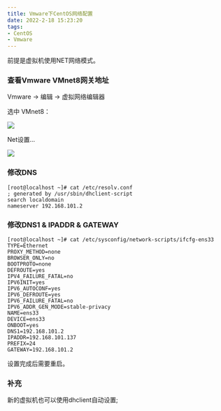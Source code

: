 ```yaml
---
title: Vmware下CentOS网络配置
date: 2022-2-18 15:23:20
tags:
- CentOS
- Vmware
---
```


前提是虚拟机使用NET网络模式。

### 查看Vmware VMnet8网关地址

Vmware -> 编辑 -> 虚拟网络编辑器

选中 VMnet8：

![](https://objects.yongtao.wang/images/20220217/20220218152047.png)

<!--more-->

Net设置...

![](https://objects.yongtao.wang/images/20220217/20220218152118.png)

### 修改DNS
```shell script
[root@localhost ~]# cat /etc/resolv.conf
; generated by /usr/sbin/dhclient-script
search localdomain
nameserver 192.168.101.2
```

### 修改DNS1 & IPADDR & GATEWAY
```shell script
[root@localhost ~]# cat /etc/sysconfig/network-scripts/ifcfg-ens33 
TYPE=Ethernet
PROXY_METHOD=none
BROWSER_ONLY=no
BOOTPROTO=none
DEFROUTE=yes
IPV4_FAILURE_FATAL=no
IPV6INIT=yes
IPV6_AUTOCONF=yes
IPV6_DEFROUTE=yes
IPV6_FAILURE_FATAL=no
IPV6_ADDR_GEN_MODE=stable-privacy
NAME=ens33
DEVICE=ens33
ONBOOT=yes
DNS1=192.168.101.2
IPADDR=192.168.101.137
PREFIX=24
GATEWAY=192.168.101.2
```

设置完成后需要重启。

### 补充

新的虚拟机也可以使用dhclient自动设置;
